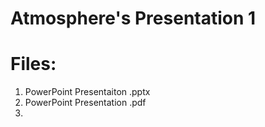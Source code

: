 # Atmosphere's Presentation 1
# Files:
1. PowerPoint Presentaiton .pptx
2. PowerPoint Presentation .pdf
3. 
